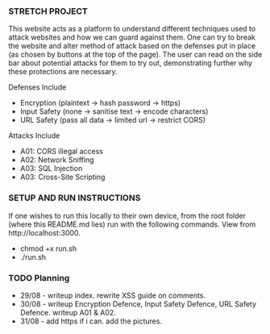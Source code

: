 ### STRETCH PROJECT
This website acts as a platform to understand different techniques used to attack websites and how we can guard against them. One can try to break the website and alter method of attack based on the defenses put in place (as chosen by buttons at the top of the page). The user can read on the side bar about potential attacks for them to try out, demonstrating further why these protections are necessary. 

Defenses Include
- Encryption (plaintext -> hash password -> https)
- Input Safety (none -> sanitise text -> encode characters)
- URL Safety (pass all data -> limited url -> restrict CORS)

Attacks Include
- A01: CORS illegal access
- A02: Network Sniffing
- A03: SQL Injection
- A03: Cross-Site Scripting

### SETUP AND RUN INSTRUCTIONS
If one wishes to run this locally to their own device, from the root folder (where this README.md lies) run with the following commands. View from http://localhost:3000.
- chmod +x run.sh
- ./run.sh

### TODO Planning
- 29/08 - writeup index. rewrite XSS guide on comments.
- 30/08 - writeup Encryption Defence, Input Safety Defence, URL Safety Defence. writeup A01 & A02.
- 31/08 - add https if i can. add the pictures.
